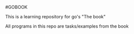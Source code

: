 #GOBOOK 

This is a learning repository for go's "The book"

All programs in this repo are tasks/examples from the book

